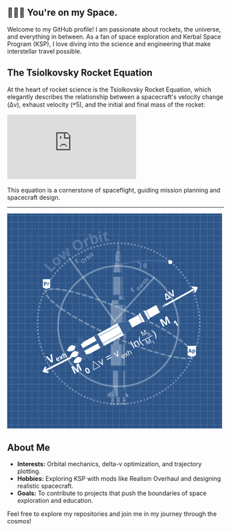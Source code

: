## 🧑🏼‍🚀 You're on my Space.

Welcome to my GitHub profile! I am passionate about rockets, the universe, and everything in between. As a fan of space exploration and Kerbal Space Program (KSP), I love diving into the science and engineering that make interstellar travel possible.

## The Tsiolkovsky Rocket Equation

At the heart of rocket science is the Tsiolkovsky Rocket Equation, which elegantly describes the relationship between a spacecraft's velocity change (Δv), exhaust velocity (ᵆ5), and the initial and final mass of the rocket:

![Rocket Equation](https://latex.codecogs.com/png.latex?%5CDelta%20v%20%3D%20v_%7B%5Ctext%7Be%7D%7D%20%5Cln%20%5Cfrac%7Bm_%7B0%7D%7D%7Bm_%7Bf%7D%7D%20%3D%20I_%7B%5Ctext%7Bsp%7D%7D%20g_%7B0%7D%20%5Cln%20%5Cfrac%7Bm_%7B0%7D%7D%7Bm_%7Bf%7D%7D)

This equation is a cornerstone of spaceflight, guiding mission planning and spacecraft design.

---
![Ship)](./assets/ship.png)

## About Me

- **Interests:** Orbital mechanics, delta-v optimization, and trajectory plotting.
- **Hobbies:** Exploring KSP with mods like Realism Overhaul and designing realistic spacecraft.
- **Goals:** To contribute to projects that push the boundaries of space exploration and education.

Feel free to explore my repositories and join me in my journey through the cosmos!
